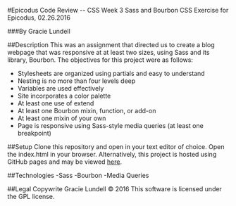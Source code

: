 #Epicodus Code Review -- CSS Week 3
Sass and Bourbon CSS Exercise for Epicodus, 02.26.2016

###By Gracie Lundell

##Description
This was an assignment that directed us to create a blog webpage that was responsive at at least two sizes, using Sass and its library, Bourbon. The objectives for this project were as follows:
- Stylesheets are organized using partials and easy to understand
- Nesting is no more than four levels deep
- Variables are used effectively
- Site incorporates a color palette
- At least one use of extend
- At least one Bourbon mixin, function, or add-on
- At least one mixin of your own
- Page is responsive using Sass-style media queries (at least one breakpoint)

##Setup
Clone this repository and open in your text editor of choice. Open the index.html in your browser. Alternatively, this project is hosted using GitHub pages and may be viewed [here](http://gracielundell.com/css-week-3-code-review/).

##Technologies
-Sass
-Bourbon
-Media Queries

##Legal
Copywrite Gracie Lundell &copy; 2016 This software is licensed under the GPL license.
